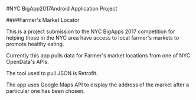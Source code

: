 #NYC BigApp2017Android Application Project

####Farmer's Market Locator

This is a project submission to the NYC BigApps 2017 competition for helping those in the NYC area have access to local farmer's markets to promote healthy eating.

Currently this app pulls data for Farmer's market locations from one of NYC OpenData's APIs.

The tool used to pull JSON is Retrofit.

The app uses Google Maps API to display the address of the market after a particular one has been chosen.
